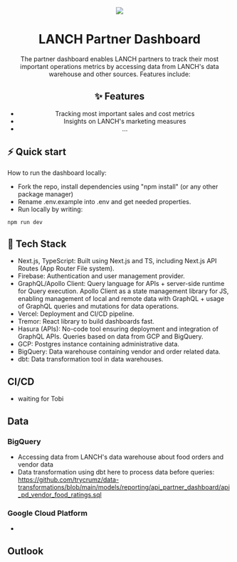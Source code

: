 <div align="center">

<a href="https://partner.lanch.com/login"><img src="../partner-dashboard/public/logo.svg"></a>

# LANCH Partner Dashboard

The partner dashboard enables LANCH partners to track their most important operations metrics by accessing data from LANCH's data warehouse and other sources. Features include:

## ✨ Features

- Tracking most important sales and cost metrics
- Insights on LANCH's marketing measures
- ...

</div>

## ⚡️ Quick start

How to run the dashboard locally:

- Fork the repo, install dependencies using "npm install" (or any other package manager)
- Rename .env.example into .env and get needed properties.
- Run locally by writing:

```console
npm run dev
```

## 🚀 Tech Stack

- Next.js, TypeScript: Built using Next.js and TS, including Next.js API Routes (App Router File system).
- Firebase: Authentication and user management provider.
- GraphQL/Apollo Client: Query language for APIs + server-side runtime for Query execution. Apollo Client as a state management library for JS, enabling management of local and remote data with GraphQL + usage of GraphQL queries and mutations for data operations.
- Vercel: Deployment and CI/CD pipeline.
- Tremor: React library to build dashboards fast.
- Hasura (APIs): No-code tool ensuring deployment and integration of GraphQL APIs. Queries based on data from GCP and BigQuery.
- GCP: Postgres instance containing administrative data.
- BigQuery: Data warehouse containing vendor and order related data.
- dbt: Data transformation tool in data warehouses.

## CI/CD

- waiting for Tobi

## Data

### BigQuery

- Accessing data from LANCH's data warehouse about food orders and vendor data
- Data transformation using dbt here to process data before queries:
  https://github.com/trycrumz/data-transformations/blob/main/models/reporting/api_partner_dashboard/api_pd_vendor_food_ratings.sql

### Google Cloud Platform

-

## Outlook
